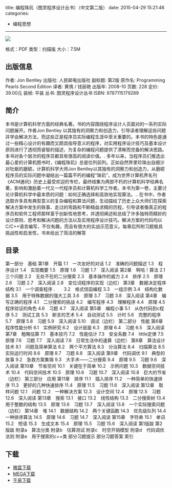 title: 编程珠玑（图灵程序设计丛书）（中文第二版）
date: 2015-04-29 15:21:46
categories:
  - 编程思想
---

![](http://img3.douban.com/lpic/s4687321.jpg)

格式：PDF
类型：扫描版
大小：7.5M

<!--more-->

## 出版信息 ##

作者: Jon Bentley 
出版社: 人民邮电出版社
副标题: 第2版
原作名: Programming Pearls Second Edition
译者: 黄倩 / 钱丽艳 
出版年: 2008-10
页数: 228
定价: 39.00元
装帧: 平装
丛书: 图灵程序设计丛书
ISBN: 9787115179289

## 简介 ##

本书是计算机科学方面的经典名著。书的内容围绕程序设计人员面对的一系列实际问题展开。作者Jon Bentley 以其独有的洞察力和创造力，引导读者理解这些问题并学会解决方法，而这些正是程序员实际编程生涯中至关重要的。本书的特色是通过一些精心设计的有趣而又颇具指导意义的程序，对实用程序设计技巧及基本设计原则进行了透彻而睿智的描述，为复杂的编程问题提供了清晰而完备的解决思路。本书对各个层次的程序员都具有很高的阅读价值。.
多年以来，当程序员们推选出最心爱的计算机图书时，《编程珠玑》总是位列前列。正如自然界里珍珠出自细沙对牡蛎的磨砺，计算机科学大师Jon Bentley以其独有的洞察力和创造力，从磨砺程序员的实际问题中凝结出一篇篇不朽的编程“珠玑”，成为世界计算机界名刊《ACM通讯》历史上最受欢迎的专栏，最终结集为两部不朽的计算机科学经典名著，影响和激励着一代又一代程序员和计算机科学工作者。本书为第一卷，主要讨论计算机科学中最本质的问题：如何正确选择和高效地实现算法。..
在书中，作者选取许多具有典型意义的复杂编程和算法问题，生动描绘了历史上众大师们在探索解决方案中发生的轶事、走过的弯路和不断精益求精的历程，引导读者像真正的程序员和软件工程师那样富于创新性地思考，并透彻阐述和总结了许多独特而精妙的设计原则、思考和解决问题的方法以及实用程序设计技巧。解决方案的代码均以C/C++语言编写，不仅有趣，而且有很大的实战示范意义。每章后所附习题极具挑战性和启发性，书末给出了简洁的解答

## 目录 ##

第一部分　基础
第1章　开篇
1.1　一次友好的对话
1.2　准确的问题描述
1.3　程序设计
1.4　实现概要
1.5　原理
1.6　习题
1.7　深入阅读
第2章　啊哈！算法
2.1　三个问题
2.2　无处不在的二分搜索
2.3　基本操作的威力
2.4　排序
2.5　原理
2.6　习题
2.7　深入阅读
2.8　变位词程序的实现（边栏）
第3章　数据决定程序结构
3.1　一个调查程序
.　　3.2　格式信函编程
3.3　一组示例
3.4　结构化数据
3.5　用于特殊数据的强大工具
3.6　原理
3.7　习题
3.8　深入阅读
第4章　编写正确的程序
4.1　二分搜索的挑战
4.2　编写程序
4.3　理解程序
4.4　原理
4.5　程序验证的角色
4.6　习题
4.7　深入阅读
第5章　编程小事
5.1　从伪代码到c程序
5.2　测试工具
5.3　断言的艺术
5.4　自动测试
5.5　计时
5.6　完整的程序
5.7　原理
5.8　习题
5.9　深入阅读
5.10　调试（边栏）
第二部分　性能
第6章　程序性能分析
6.1　实例研究
6.2　设计层面
6.3　原理
6.4　习题
6.5　深入阅读
第7章　粗略估算
7.1　基本技巧
7.2　性能估计
7.3　安全系数
7.4　little定律
7.5　原理
7.6　习题
7.7　深入阅读
7.8　日常生活中的速算（边栏）
第8章　算法设计技术
8.1　问题及简单算法
8.2　两个平方算法
8.3　分治算法
8.4　扫描算法
8.5　实际运行时间
8.6　原理
8.7　习题
8.8　深入阅读
第9章　代码调优
9.1　典型的故事
9.2　急救方案集锦
9.3　大手术——二分搜索
9.4　原理
9.5　习题
9.6　深入阅读
第10章　节省空间
10.1　关键在于简单
10.2　示例问题
10.3　数据空间技术
10.4　代码空间技术
10.5　原理
10.6　习题
10.7　深入阅读
10.8　巨大的节省（边栏）
第三部分　应用
第11章　排序
11.1　插入排序
11.2　一种简单的快速排序
11.3　更好的几种快速排序
11.4　原理
11.5　习题
11.6　深入阅读
第12章　取样问题
12.1　问题
12.2　一种解决方案
12.3　设计空间
12.4　原理
12.5　习题
12.6　深入阅读
第13章　搜索
13.1　接口
13.2　线性结构
13.3　二分搜索树
13.4　用于整数的结构
13.5　原理
13.6　习题
13.7　深入阅读
13.8　一个实际搜索问题（边栏）
第14章　堆
14.1　数据结构
14.2　两个关键函数
14.3　优先级队列
14.4　一种排序算法
14.5　原理
14.6　习题
14.7　深入阅读
第15章　字符串
15.1　单词
15.2　短语
15.3　生成文本
15.4　原理
15.5　习题
15.6　深入阅读
第1版跋
第2版跋
附录a　算法分类
附录b　估算测试
附录c　时空开销模型
附录d　代码调优法则
附录e　用于搜索的c++类
部分习题提示
部分习题答案
索引

## 下载 ##

+ [微盘下载](http://vdisk.weibo.com/s/aADaW4YRFAAvA)
+ [MEGA下载](https://mega.co.nz/#!HdVhhATJ!_VfNXLnLYUiV1WjPXPLAoQ-pY4L0SWn1dvaiWxw1fbw)
+ [千易下载](http://1000eb.com/1ggd8)
